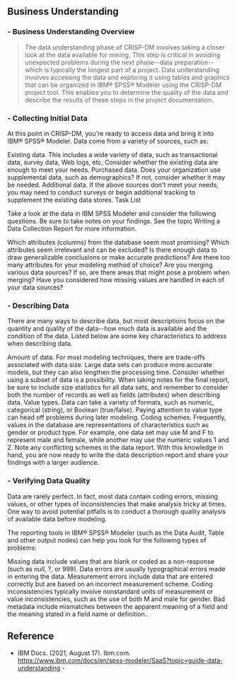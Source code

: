 ## Business Understanding

### - Business Understanding Overview ###

> The data understanding phase of CRISP-DM involves taking a closer look at the data available for mining. This step is critical in avoiding unexpected problems during the next phase--data preparation--which is typically the longest part of a project. Data understanding involves accessing the data and exploring it using tables and graphics that can be organized in IBM® SPSS® Modeler using the CRISP-DM project tool. This enables you to determine the quality of the data and describe the results of these steps in the project documentation.

### - Collecting Initial Data ###

At this point in CRISP-DM, you're ready to access data and bring it into IBM® SPSS® Modeler. Data come from a variety of sources, such as:

Existing data. This includes a wide variety of data, such as transactional data, survey data, Web logs, etc. Consider whether the existing data are enough to meet your needs.
Purchased data. Does your organization use supplemental data, such as demographics? If not, consider whether it may be needed.
Additional data. If the above sources don't meet your needs, you may need to conduct surveys or begin additional tracking to supplement the existing data stores.
Task List

Take a look at the data in IBM SPSS Modeler and consider the following questions. Be sure to take notes on your findings. See the topic Writing a Data Collection Report for more information.

Which attributes (columns) from the database seem most promising?
Which attributes seem irrelevant and can be excluded?
Is there enough data to draw generalizable conclusions or make accurate predictions?
Are there too many attributes for your modeling method of choice?
Are you merging various data sources? If so, are there areas that might pose a problem when merging?
Have you considered how missing values are handled in each of your data sources?

### - Describing Data ###
There are many ways to describe data, but most descriptions focus on the quantity and quality of the data--how much data is available and the condition of the data. Listed below are some key characteristics to address when describing data.

Amount of data. For most modeling techniques, there are trade-offs associated with data size. Large data sets can produce more accurate models, but they can also lengthen the processing time. Consider whether using a subset of data is a possibility. When taking notes for the final report, be sure to include size statistics for all data sets, and remember to consider both the number of records as well as fields (attributes) when describing data.
Value types. Data can take a variety of formats, such as numeric, categorical (string), or Boolean (true/false). Paying attention to value type can head off problems during later modeling.
Coding schemes. Frequently, values in the database are representations of characteristics such as gender or product type. For example, one data set may use M and F to represent male and female, while another may use the numeric values 1 and 2. Note any conflicting schemes in the data report.
With this knowledge in hand, you are now ready to write the data description report and share your findings with a larger audience.

### - Verifying Data Quality ###
Data are rarely perfect. In fact, most data contain coding errors, missing values, or other types of inconsistencies that make analysis tricky at times. One way to avoid potential pitfalls is to conduct a thorough quality analysis of available data before modeling.

The reporting tools in IBM® SPSS® Modeler (such as the Data Audit, Table and other output nodes) can help you look for the following types of problems:

Missing data include values that are blank or coded as a non-response (such as $null$, ?, or 999).
Data errors are usually typographical errors made in entering the data.
Measurement errors include data that are entered correctly but are based on an incorrect measurement scheme.
Coding inconsistencies typically involve nonstandard units of measurement or value inconsistencies, such as the use of both M and male for gender.
Bad metadata include mismatches between the apparent meaning of a field and the meaning stated in a field name or definition..


## Reference
 - IBM Docs. (2021, August 17). Ibm.com. https://www.ibm.com/docs/en/spss-modeler/SaaS?topic=guide-data-understanding -
